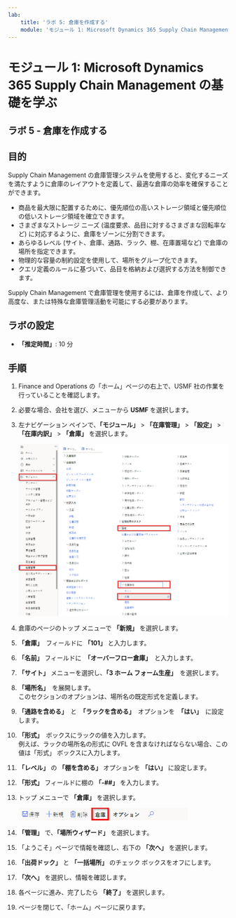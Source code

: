 ```yaml
---
lab:
    title: 'ラボ 5: 倉庫を作成する'
    module: 'モジュール 1: Microsoft Dynamics 365 Supply Chain Management の基礎を学ぶ'
---
```


# モジュール 1: Microsoft Dynamics 365 Supply Chain Management の基礎を学ぶ

## ラボ 5 - 倉庫を作成する

## 目的
Supply Chain Management の倉庫管理システムを使用すると、変化するニーズを満たすように倉庫のレイアウトを定義して、最適な倉庫の効率を確保することができます。

- 商品を最大限に配置するために、優先順位の高いストレージ領域と優先順位の低いストレージ領域を確立できます。
- さまざまなストレージ ニーズ (温度要求、品目に対するさまざまな回転率など) に対応するように、倉庫をゾーンに分割できます。
- あらゆるレベル (サイト、倉庫、通路、ラック、棚、在庫置場など) で倉庫の場所を指定できます。
- 物理的な容量の制約設定を使用して、場所をグループ化できます。
- クエリ定義のルールに基づいて、品目を格納および選択する方法を制御できます。

Supply Chain Management で倉庫管理を使用するには、倉庫を作成して、より高度な、または特殊な倉庫管理活動を可能にする必要があります。

## ラボの設定

   - **「推定時間」**: 10 分

## 手順

1. Finance and Operations の「ホーム」ページの右上で、USMF 社の作業を行っていることを確認します。

1. 必要な場合、会社を選び、メニューから **USMF** を選択します。

1. 左ナビゲーション ペインで、**「モジュール」** > **「在庫管理」** > **「設定」** > **「在庫内訳」** > **「倉庫」** を選択します。

    ![倉庫モジュールのナビゲーションを表示するスクリーンショット](./media/lp1-m3-warehouses-module-navigation.png)

1. 倉庫のページのトップ メニューで **「新規」** を選択します。

1. **「倉庫」**　フィールドに **「101」** と入力します。

1. **「名前」** フィールドに　**「オーバーフロー倉庫」**　と入力します。

1. **「サイト」** メニューを選択し、**「3 ホーム フォーム生産」**　を選択します。

1. **「場所名」**　を展開します。  
    このセクションのオプションは、場所名の既定形式を定義します。

1. **「通路を含める」**　と　**「ラックを含める」**　オプションを　**「はい」**　に設定します。

1. **「形式」**　ボックスにラックの値を入力します。  
    例えば、ラックの場所名の形式に OVFL を含まなければならない場合、この値は「形式」 ボックスに入力します。

1. **「レベル」** の **「棚を含める」** オプションを **「はい」** に設定します。

1. **「形式」** フィールドに棚の **「-##」** を入力します。

1. トップ メニューで **「倉庫」** を選択します。

    ![倉庫メニューオプションが強調表示されているスクリーンショット](./media/lp1-m3-warehouses-menu-option.png)

1. **「管理」** で、**「場所ウィザード」** を選択します。

1. 「ようこそ」ページで情報を確認し、右下の **「次へ」** を選択します。

1. **「出荷ドック」** と **「一括場所」** のチェック ボックスをオフにします。

1. **「次へ」** を選択し、情報を確認します。

1. 各ページに進み、完了したら **「終了」** を選択します。

1. ページを閉じて、「ホーム」ページに戻ります。

